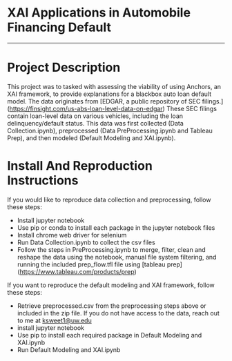 # XAI Applications in Automobile Financing Default
---

# Project Description
This project was to tasked with assessing the viability of using Anchors, an XAI framework, to provide explanations for a blackbox auto loan default model. The data originates from [EDGAR, a public repository of SEC filings.] (https://finsight.com/us-abs-loan-level-data-on-edgar) These SEC filings contain loan-level data on various vehicles, including the loan delinquency/default status. This data was first collected (Data Collection.ipynb), preprocessed (Data PreProcessing.ipynb and Tableau Prep), and then modeled (Default Modeling and XAI.ipynb). 

# Install And Reproduction Instructions

If you would like to reproduce data collection and preprocessing, follow these steps:
* Install jupyter notebook
* Use pip or conda to install each package in the jupyter notebook files
* Install chrome web driver for selenium
* Run Data Collection.ipynb to collect the csv files
* Follow the steps in PreProcessing.ipynb to merge, filter, clean and reshape the data using the notebook, manual file system filtering, and running the included prep_flow.tfl file using [tableau prep] (https://www.tableau.com/products/prep)

If you want to reproduce the default modeling and XAI framework, follow these steps:
* Retrieve preprocessed.csv from the preprocessing steps above or included in the zip file. If you do not have access to the data, reach out to me at ksweet1@uw.edu
* install jupyter notebook
* Use pip to install each required package in Default Modeling and XAI.ipynb
* Run Default Modeling and XAI.ipynb
